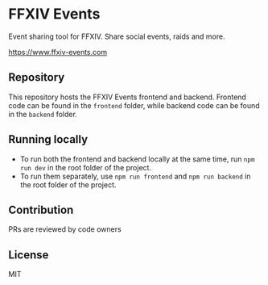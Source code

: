 # FFXIV Events

Event sharing tool for FFXIV. Share social events, raids and more.

https://www.ffxiv-events.com

## Repository

This repository hosts the FFXIV Events frontend and backend. Frontend code can be found in the ```frontend``` folder, while backend code can be found in the ```backend``` folder.

## Running locally

- To run both the frontend and backend locally at the same time, run ```npm run dev``` in the root folder of the project.
- To run them separately, use ```npm run frontend``` and ```npm run backend``` in the root folder of the project.

## Contribution

PRs are reviewed by code owners

## License

MIT
